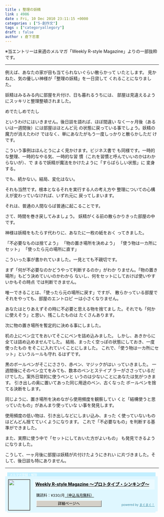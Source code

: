 ```yaml
---
title : 整理の妖精
link : 4986
date : Fri, 10 Dec 2010 23:11:15 +0000
categories : ["5-創作文"]
tags : ["categoryallegory"]
draft : false
author : 倉下忠憲
---
```


※当エントリーは来週のメルマガ「Weekly R-style Magazine」よりの一部抜粋です。

---------------------------------------------
例えば、あなたの家が目も当てられないぐらい散らかって
いたとします。
見かねた、気の優しい神様が「整理の妖精」を一日貸して
くれることになりました。

妖精はみるみる内に部屋を片付け、日も暮れるうちには、
部屋は見違えるようにスッキリと整理整頓されました。

めでたしめでたし

というわけにはいきません。後日談を語れば、ほぼ間違い
なく一ヶ月後（あるいは一週間後）には部屋はほとんど元
の状態に戻っている事でしょう。妖精の魔力が消えたわけ
ではなく、単にあなたがもう一度しっかりと散らかしただ
けです。

こういう事例はほんとうによく見かけます。ビジネス書で
も同様です。一時的な整理、一時的なやる気、一時的な習
慣（これを習慣と呼んでいいのかはわからないが）、で
まるで妖精が魔法をかけたように「すらばらしい状態」に
変身する。

でも、続かない。結局、変化はない。

それも当然です。根本となるそれを実行する人の考え方や
整理についての心構えが変わっていなければ、いずれ元に
戻ってしまいます。

それは、普通の人間ならば普通に起こることです。

さて、時間を巻き戻してみましょう。
妖精がくる前の散らかりきった部屋の中です。

神様は妖精をもたらす代わりに、あなたに一枚の紙をおく
ってきました。

「不必要なものは捨てよう」
「物の置き場所を決めよう」
「使う物は一カ所にセット」
「使ったら元の場所に直す」

こういった事が書かれていました。一見とても不親切です。

まず「何が不必要なのかどうやって判断するのか」がわか
りません。「物の置き場所」もどう決めていいのかわから
ないし、何をセットにしておけば使いやすいかもその時点
では判断できません。

唯一できることは、「使ったら元の場所に戻す」ですが、
散らかっている部屋でそれをやっても、部屋のエントロピ
ーは小さくなりません。

あなたはとりあえずその時に不必要と思える物を捨てまし
た。それでも「何かに使えそう」と思い、残こしたものは
たくさんあります。

次に物の置き場所を暫定的に決める事にしました。

机の上にペン立てをおいてそこにペンを詰め込みました。
しかし、あきからに全ては詰め込めませんでした。
結局、まったく空っぽの状態にしておき、一度使ったもの
をそこに入れていくことにしました。
これで、「使う物は一カ所にセット」というルールも守れ
るはずです。

黒のボールペンがそこにささり、赤ペン、マジックがはい
っていきました。
一週間後にそのペン立てをみても、数本のペンとステイプ
ラーがささっているだけでした。案外日常的に使うペンと
いうのは少ないことにあなたは気がつきます。
引き出しの奥に置いてあった同じ用途のペン、古くなった
ボールペンを捨てる決断をします。

同じように、置き場所を決めながら使用頻度を観察してい
くと「結構使うと思っていたもの」があんまり使っていな
い事を発見します。

使用頻度の低い物は、引き出しなどにしまい込み、まった
く使っていないものはどんどん捨てていくようになります。
これで「不必要なもの」を判断する基準ができました。

また、実際に使う中で「セットにしておいた方がよいもの」
も発見できるようになりました。

こうして、一ヶ月後に部屋は妖精が片付けたようにきれい
に片づきました。そして、後日談も特にありません。

---------------------------------------------
<div style="width:500px;margin-bottom:20px;">
<div style="height:13px;background:url(http://img.mag2.com/mag2/common/publ/pub-form/wide_b_left_top.gif) no-repeat left top;"><div style="height:13px;background:url(http://img.mag2.com/mag2/common/publ/pub-form/wide_b_right_top.gif) no-repeat right top;"><div style="margin:0 7px;padding-left:8px; height:13px; color:#fff; background:#c2efff url(http://img.mag2.com/mag2/common/publ/pub-form/wide_b_tit.gif) no-repeat left top; font-size:10px;">メルマガ登録・解除</div></div></div>
<div style="padding:10px 0;background:#dff7ff url(http://img.mag2.com/mag2/common/publ/pub-form/wide_b_bg.gif) repeat-x;font-size:12px;"><a href="http://www.mag2.com/m/0001185133.html" style="border:none;"><img src="http://www.mag2.com/images/MagazineCover/0001185133c.png" width="70" height="100" style="margin:0 10px; position:absolute; border:#000 1px solid;" /></a>
<div style="margin:0 10px 0 92px; position:relative; height:95px;">
<div style="padding:8px 7px; background-color: #ebfaff; font-weight:bold; font-size:14px; line-height:1.2;"><a href="http://www.mag2.com/m/0001185133.html" style="color:#000;">Weekly R-style Magazine ～プロトタイプ・シンキング～ </a></div>
<div style="padding:10px 0 0 10px;">購読料：&yen;330/月<a href="http://www.mag2.com/read/charge.html" style="color:#000;">（申込当月無料）</a></div><div style="margin:10px 0 0 10px; height:20px;position:relative;"><a href="http://www.mag2.com/m/0001185133.html" style="color:#000;text-decoration:none;"><span style="padding:2px 70px;border:#404040 1px solid;border-top-color:#fff;border-left-color:#fff;background-color:#d4d0c8;text-align:center;">詳細ページへ</span></a><span style="position:absolute; right:0; bottom:0; color:#3f8ba5; font-size:10px;">powered by <a href="http://www.mag2.com/" target="_blank" style="color:#3f8ba5;">まぐまぐ！</a></span></div></div>
</div>
<div style="height:4px;background:url(http://img.mag2.com/mag2/common/publ/pub-form/wide_b_left_bot.gif) no-repeat left top;"><div style="background:url(http://img.mag2.com/mag2/common/publ/pub-form/wide_b_right_bot.gif) no-repeat right top;"><div style="margin:0 7px;padding-left:8px; height:4px; background-color:#dff7ff; font-size:1px;">&nbsp;</div></div></div>
</div>